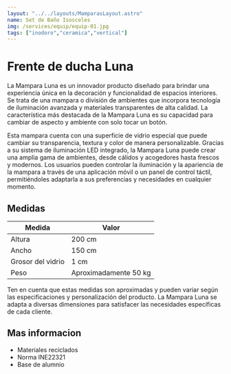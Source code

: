 ```yaml
---
layout: "../../layouts/MamparasLayout.astro"
name: Set de Baño Isosceles
img: /services/equip/equip-01.jpg
tags: ["inodoro","ceramica","vertical"]
---
```

# Frente de ducha Luna

La Mampara Luna es un innovador producto diseñado para brindar una experiencia única en la decoración y funcionalidad de espacios interiores. Se trata de una mampara o división de ambientes que incorpora tecnología de iluminación avanzada y materiales transparentes de alta calidad. La característica más destacada de la Mampara Luna es su capacidad para cambiar de aspecto y ambiente con solo tocar un botón.

Esta mampara cuenta con una superficie de vidrio especial que puede cambiar su transparencia, textura y color de manera personalizable. Gracias a su sistema de iluminación LED integrado, la Mampara Luna puede crear una amplia gama de ambientes, desde cálidos y acogedores hasta frescos y modernos. Los usuarios pueden controlar la iluminación y la apariencia de la mampara a través de una aplicación móvil o un panel de control táctil, permitiéndoles adaptarla a sus preferencias y necesidades en cualquier momento.

## Medidas 

| **Medida**                  | **Valor**                 |
|-----------------------------|---------------------------|
| Altura                      | 200 cm                    |
| Ancho                       | 150 cm                    |
| Grosor del vidrio           | 1 cm                      |
| Peso                        | Aproximadamente 50 kg    |

Ten en cuenta que estas medidas son aproximadas y pueden variar según las especificaciones y personalización del producto. La Mampara Luna se adapta a diversas dimensiones para satisfacer las necesidades específicas de cada cliente.


## Mas informacion 

- Materiales reciclados
- Norma INE22321
- Base de alumnio